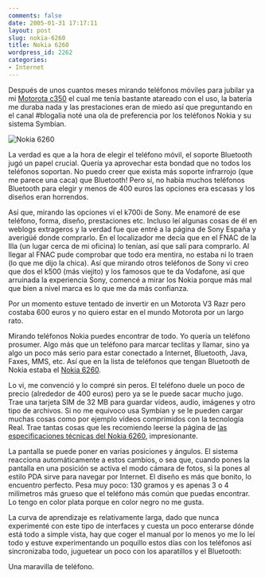 ```yaml
---
comments: false
date: 2005-01-31 17:17:11
layout: post
slug: nokia-6260
title: Nokia 6260
wordpress_id: 2262
categories:
- Internet
---
```


Después de unos cuantos meses mirando teléfonos móviles para jubilar ya mi [Motorota c350](http://commerce.motorola.com/consumer/QWhtml/m_c350.html) el cual me tenía bastante atareado con el uso, la batería me duraba nada y las prestaciones eran de miedo así que preguntando en el canal #blogalia noté una ola de preferencia por los teléfonos Nokia y su sistema Symbian.




![Nokia 6260](http://farm1.staticflickr.com/3/4620664_06730a6d19_b.jpg)




La verdad es que a la hora de elegir el teléfono móvil, el soporte Bluetooth jugó un papel crucial. Quería ya aprovechar esta bondad que no todos los teléfonos soportan. No puedo creer que exista más soporte infrarrojo (que me parece una caca) que Bluetooth! Pero sí, no había muchos teléfonos Bluetooth para elegir y menos de 400 euros las opciones era escasas y los diseños eran horrendos.





Así que, mirando las opciones ví el k700i de Sony. Me enamoré de ese teléfono, forma, diseño, prestaciones etc. Incluso leí algunas cosas de él en weblogs extrageros y la verdad fue que entré a la página de Sony España y averigüé donde comprarlo. En el localizador me decía que en el FNAC de la Illa (un lugar cerca de mi oficina) lo tenían, así que salí para comprarlo. Al llegar al FNAC pude comprobar que todo era mentira, no estaba ni lo traen (lo que me dijo la chica). Así que mirando otros teléfonos de Sony vi creo que dos el k500 (más viejito) y los famosos que te da Vodafone, así que arruinada la experiencia Sony, comencé a mirar los Nokia porque más mal que bien a nivel marca es lo que me da más confianza.





Por un momento estuve tentado de invertir en un Motorota V3 Razr pero costaba 600 euros y no quiero estar en el mundo Motorota por un largo rato.





Mirando teléfonos Nokia puedes encontrar de todo. Yo quería un teléfono prosumer. Algo más que un teléfono para marcar teclitas y llamar, sino ya algo un poco más serio para estar conectado a Internet, Bluetooth, Java, Faxes, MMS, etc. Así que en la lista de teléfonos que tengan Bluetooth de Nokia estaba el [Nokia 6260](http://www.nokia.es/telefonos/modelos/nokia6260/index_id6260.jsp).





Lo vi, me convenció y lo compré sin peros. El teléfono duele un poco de precio (alrededor de 400 euros) pero ya se le puede sacar mucho jugo. Trae una tarjeta SIM de 32 MB para guardar vídeos, audio, imágenes y otro tipo de archivos. Si no me equivoco usa Symbian y se le pueden cargar muchas cosas como por ejemplo vídeos comprimidos con la tecnología Real. Trae tantas cosas que les recomiendo leerse la página de [las especificaciones técnicas del Nokia 6260](http://www.nokia.es/telefonos/modelos/nokia6260/index_id6260.jsp), impresionante.





La pantalla se puede poner en varias posiciones y ángulos. El sistema reacciona automáticamente a estos cambios, o sea que, cuando pones la pantalla en una posición se activa el modo cámara de fotos, si la pones al estilo PDA sirve para navegar por Internet. El diseño es más que bonito, lo encuentro perfecto. Pesa muy poco: 130 gramos y es apenas 3 o 4 milímetros más grueso que el teléfono más común que puedas encontrar. Lo tengo en color plata porque en color negro no me gusta.





La curva de aprendizaje es relativamente larga, dado que nunca experimenté con este tipo de interfaces y cuesta un poco enterarse dónde está todo a simple vista, hay que coger el manual por lo menos yo me lo leí todo y estuve experimentando un poquillo estos días con los teléfonos así sincronizaba todo, juguetear un poco con los aparatillos y el Bluetooth:





Una maravilla de teléfono.




 
